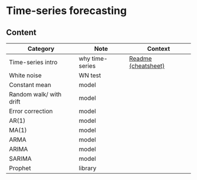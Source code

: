# Time-series forecasting
## Content

| Category | Note | Context                                                      |
| ----- | -------- | ------------------------------------------------------------ | 
| Time-series intro | why time-series  | [Readme (cheatsheet)]() |
| White noise | WN test  | |
| Constant mean | model  | |
| Random walk/ with drift | model  | |
| Error correction | model  | |
| AR(1) | model  | |
| MA(1)  | model  | |
| ARMA | model  | |
| ARIMA | model  | |
| SARIMA | model  | |
| Prophet | library  | |
